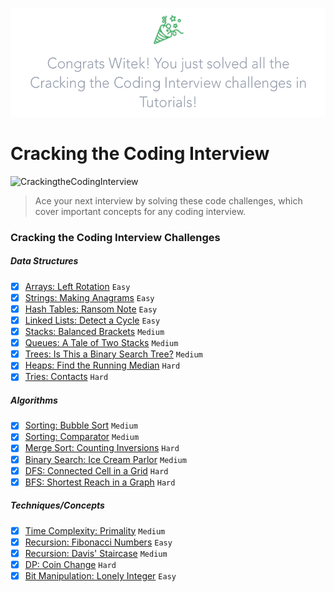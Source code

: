 <p align="center">
    <a href="https://www.hackerrank.com/witekbobrowski">
        <img height=174 src="challenge-complete.png">
    </a>
</p>

# Cracking the Coding Interview
![CrackingtheCodingInterview](https://img.shields.io/badge/Challenges-20_Complete-green.svg)
>Ace your next interview by solving these code challenges, which cover important concepts for any coding interview.

### Cracking the Coding Interview Challenges

##### Data Structures
- [x] [Arrays: Left Rotation](Data%Structures/arrays-left-rotation.swift) `Easy`
- [x] [Strings: Making Anagrams](Data%Structures/stacks-balanced-brackets.swift) `Easy`
- [x] [Hash Tables: Ransom Note](Data%Structures/hash-tables-ransom-note.swift) `Easy`
- [x] [Linked Lists: Detect a Cycle](Data%Structures/linked-lists-detect-a-cycle.swift) `Easy`
- [x] [Stacks: Balanced Brackets](Data%Structures/stacks-balanced-brackets.swift) `Medium`
- [x] [Queues: A Tale of Two Stacks](Data%Structures/queues-a-tale-of-two-stacks.swift) `Medium`
- [x] [Trees: Is This a Binary Search Tree?](Data%Structures/trees-is-this-a-binary-search-tree.swift) `Medium`
- [x] [Heaps: Find the Running Median](Data%Structures/heaps-find-the-running-median.swift) `Hard`
- [x] [Tries: Contacts](Data%Structures/tries-contacts.swift) `Hard`

##### Algorithms
- [x] [Sorting: Bubble Sort](Algorithms/sorting-bubble-sort.swift) `Medium`
- [x] [Sorting: Comparator](Algorithms/sorting-comparator.swift) `Medium`
- [x] [Merge Sort: Counting Inversions](Algorithms/merge-sort-counting-inversions.swift) `Hard`
- [x] [Binary Search: Ice Cream Parlor](Algorithms/binary-search-ice-cream-parlol.swift) `Medium`
- [x] [DFS: Connected Cell in a Grid](Algorithms/dfs-connected-cell-in-a-grid.swift) `Hard`
- [x] [BFS: Shortest Reach in a Graph](Algorithms/bfs-shortest-reach-in-a-graph.swift) `Hard`

##### Techniques/Concepts
- [x] [Time Complexity: Primality](Techniques-Concepts/time-complexity-primality.swift) `Medium`
- [x] [Recursion: Fibonacci Numbers](Techniques-Concepts/recursion-fibonacci-numbers.swift) `Easy`
- [x] [Recursion: Davis' Staircase](Techniques-Concepts/recursion-davis-staircase.swift) `Medium`
- [x] [DP: Coin Change](Techniques-Concepts/dp-coin-change.swift) `Hard`
- [x] [Bit Manipulation: Lonely Integer](Techniques-Concepts/bit-manipulation-lonely-integer.swift) `Easy`
